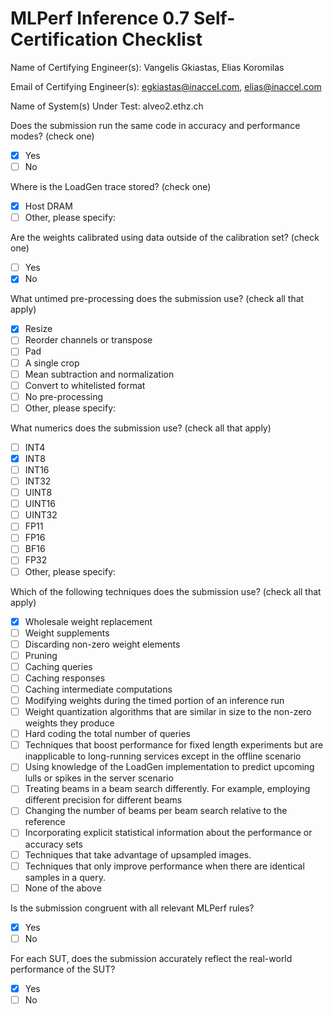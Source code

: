 # MLPerf Inference 0.7 Self-Certification Checklist

Name of Certifying Engineer(s): Vangelis Gkiastas, Elias Koromilas

Email of Certifying Engineer(s): egkiastas@inaccel.com, elias@inaccel.com

Name of System(s) Under Test: alveo2.ethz.ch

Does the submission run the same code in accuracy and performance
modes? (check one)
- [X] Yes
- [ ] No

Where is the LoadGen trace stored? (check one)
- [X] Host DRAM
- [ ] Other, please specify:

Are the weights calibrated using data outside of the calibration set?
(check one)
- [ ] Yes
- [X] No

What untimed pre-processing does the submission use? (check all that apply)
- [X] Resize
- [ ] Reorder channels or transpose
- [ ] Pad
- [ ] A single crop
- [ ] Mean subtraction and normalization
- [ ] Convert to whitelisted format
- [ ] No pre-processing
- [ ] Other, please specify:

What numerics does the submission use? (check all that apply)
- [ ] INT4
- [X] INT8
- [ ] INT16
- [ ] INT32
- [ ] UINT8
- [ ] UINT16
- [ ] UINT32
- [ ] FP11
- [ ] FP16
- [ ] BF16
- [ ] FP32
- [ ] Other, please specify:

Which of the following techniques does the submission use? (check all
that apply)
- [X] Wholesale weight replacement
- [ ] Weight supplements
- [ ] Discarding non-zero weight elements
- [ ] Pruning
- [ ] Caching queries
- [ ] Caching responses
- [ ] Caching intermediate computations
- [ ] Modifying weights during the timed portion of an inference run
- [ ] Weight quantization algorithms that are similar in size to the
non-zero weights they produce
- [ ] Hard coding the total number of queries
- [ ] Techniques that boost performance for fixed length experiments but
are inapplicable to long-running services except in the offline
scenario
- [ ] Using knowledge of the LoadGen implementation to predict upcoming
lulls or spikes in the server scenario
- [ ] Treating beams in a beam search differently. For example,
employing different precision for different beams
- [ ] Changing the number of beams per beam search relative to the reference
- [ ] Incorporating explicit statistical information about the performance or accuracy sets
- [ ] Techniques that take advantage of upsampled images.
- [ ] Techniques that only improve performance when there are identical samples in a query.
- [ ] None of the above

Is the submission congruent with all relevant MLPerf rules?
- [X] Yes
- [ ] No

For each SUT, does the submission accurately reflect the real-world
performance of the SUT?
- [X] Yes
- [ ] No
